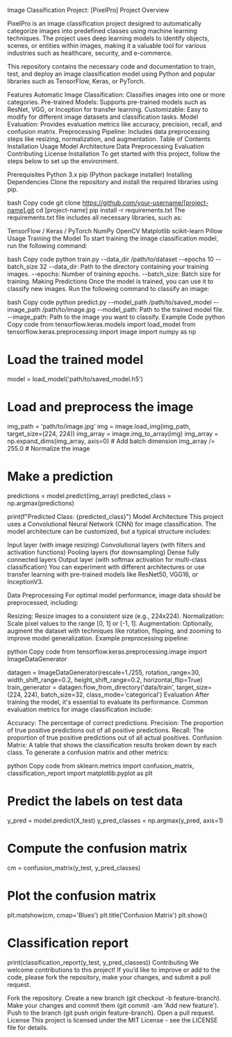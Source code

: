 Image Classification Project: [PixelPro]
Project Overview

PixelPro is an image classification project designed to automatically categorize images into predefined classes using machine learning techniques. The project uses deep learning models to identify objects, scenes, or entities within images, making it a valuable tool for various industries such as healthcare, security, and e-commerce.

This repository contains the necessary code and documentation to train, test, and deploy an image classification model using Python and popular libraries such as TensorFlow, Keras, or PyTorch.

Features
Automatic Image Classification: Classifies images into one or more categories.
Pre-trained Models: Supports pre-trained models such as ResNet, VGG, or Inception for transfer learning.
Customizable: Easy to modify for different image datasets and classification tasks.
Model Evaluation: Provides evaluation metrics like accuracy, precision, recall, and confusion matrix.
Preprocessing Pipeline: Includes data preprocessing steps like resizing, normalization, and augmentation.
Table of Contents
Installation
Usage
Model Architecture
Data Preprocessing
Evaluation
Contributing
License
Installation
To get started with this project, follow the steps below to set up the environment.

Prerequisites
Python 3.x
pip (Python package installer)
Installing Dependencies
Clone the repository and install the required libraries using pip.

bash
Copy code
git clone https://github.com/your-username/[project-name].git
cd [project-name]
pip install -r requirements.txt
The requirements.txt file includes all necessary libraries, such as:

TensorFlow / Keras / PyTorch
NumPy
OpenCV
Matplotlib
scikit-learn
Pillow
Usage
Training the Model
To start training the image classification model, run the following command:

bash
Copy code
python train.py --data_dir /path/to/dataset --epochs 10 --batch_size 32
--data_dir: Path to the directory containing your training images.
--epochs: Number of training epochs.
--batch_size: Batch size for training.
Making Predictions
Once the model is trained, you can use it to classify new images. Run the following command to classify an image:

bash
Copy code
python predict.py --model_path /path/to/saved_model --image_path /path/to/image.jpg
--model_path: Path to the trained model file.
--image_path: Path to the image you want to classify.
Example Code
python
Copy code
from tensorflow.keras.models import load_model
from tensorflow.keras.preprocessing import image
import numpy as np

# Load the trained model
model = load_model('path/to/saved_model.h5')

# Load and preprocess the image
img_path = 'path/to/image.jpg'
img = image.load_img(img_path, target_size=(224, 224))
img_array = image.img_to_array(img)
img_array = np.expand_dims(img_array, axis=0)  # Add batch dimension
img_array /= 255.0  # Normalize the image

# Make a prediction
predictions = model.predict(img_array)
predicted_class = np.argmax(predictions)

print(f"Predicted Class: {predicted_class}")
Model Architecture
This project uses a Convolutional Neural Network (CNN) for image classification. The model architecture can be customized, but a typical structure includes:

Input layer (with image resizing)
Convolutional layers (with filters and activation functions)
Pooling layers (for downsampling)
Dense fully connected layers
Output layer (with softmax activation for multi-class classification)
You can experiment with different architectures or use transfer learning with pre-trained models like ResNet50, VGG16, or InceptionV3.

Data Preprocessing
For optimal model performance, image data should be preprocessed, including:

Resizing: Resize images to a consistent size (e.g., 224x224).
Normalization: Scale pixel values to the range [0, 1] or [-1, 1].
Augmentation: Optionally, augment the dataset with techniques like rotation, flipping, and zooming to improve model generalization.
Example preprocessing pipeline:

python
Copy code
from tensorflow.keras.preprocessing.image import ImageDataGenerator

datagen = ImageDataGenerator(rescale=1./255, rotation_range=30, width_shift_range=0.2, height_shift_range=0.2, horizontal_flip=True)
train_generator = datagen.flow_from_directory('data/train', target_size=(224, 224), batch_size=32, class_mode='categorical')
Evaluation
After training the model, it's essential to evaluate its performance. Common evaluation metrics for image classification include:

Accuracy: The percentage of correct predictions.
Precision: The proportion of true positive predictions out of all positive predictions.
Recall: The proportion of true positive predictions out of all actual positives.
Confusion Matrix: A table that shows the classification results broken down by each class.
To generate a confusion matrix and other metrics:

python
Copy code
from sklearn.metrics import confusion_matrix, classification_report
import matplotlib.pyplot as plt

# Predict the labels on test data
y_pred = model.predict(X_test)
y_pred_classes = np.argmax(y_pred, axis=1)

# Compute the confusion matrix
cm = confusion_matrix(y_test, y_pred_classes)

# Plot the confusion matrix
plt.matshow(cm, cmap='Blues')
plt.title('Confusion Matrix')
plt.show()

# Classification report
print(classification_report(y_test, y_pred_classes))
Contributing
We welcome contributions to this project! If you’d like to improve or add to the code, please fork the repository, make your changes, and submit a pull request.

Fork the repository.
Create a new branch (git checkout -b feature-branch).
Make your changes and commit them (git commit -am 'Add new feature').
Push to the branch (git push origin feature-branch).
Open a pull request.
License
This project is licensed under the MIT License - see the LICENSE file for details.
